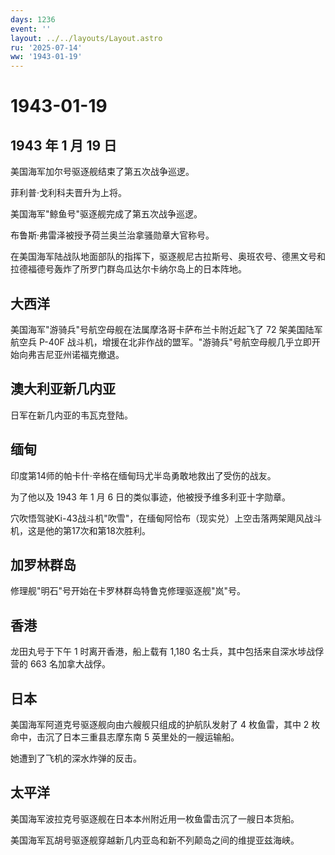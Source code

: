 ```yaml
---
days: 1236
event: ''
layout: ../../layouts/Layout.astro
ru: '2025-07-14'
ww: '1943-01-19'
---
```


# 1943-01-19

## 1943 年 1 月 19 日

美国海军加尔号驱逐舰结束了第五次战争巡逻。

菲利普·戈利科夫晋升为上将。

美国海军"鲸鱼号"驱逐舰完成了第五次战争巡逻。

布鲁斯·弗雷泽被授予荷兰奥兰治拿骚勋章大官称号。

在美国海军陆战队地面部队的指挥下，驱逐舰尼古拉斯号、奥班农号、德黑文号和拉德福德号轰炸了所罗门群岛瓜达尔卡纳尔岛上的日本阵地。

## 大西洋

美国海军"游骑兵"号航空母舰在法属摩洛哥卡萨布兰卡附近起飞了 72
架美国陆军航空兵 P-40F
战斗机，增援在北非作战的盟军。"游骑兵"号航空母舰几乎立即开始向弗吉尼亚州诺福克撤退。

## 澳大利亚新几内亚

日军在新几内亚的韦瓦克登陆。

## 缅甸

印度第14师的帕卡什·辛格在缅甸玛尤半岛勇敢地救出了受伤的战友。

为了他以及 1943 年 1 月 6 日的类似事迹，他被授予维多利亚十字勋章。

穴吹悟驾驶Ki-43战斗机"吹雪"，在缅甸阿恰布（现实兑）上空击落两架飓风战斗机，这是他的第17次和第18次胜利。

## 加罗林群岛

修理舰"明石"号开始在卡罗林群岛特鲁克修理驱逐舰"岚"号。

## 香港

龙田丸号于下午 1 时离开香港，船上载有 1,180
名士兵，其中包括来自深水埗战俘营的 663 名加拿大战俘。

## 日本

美国海军阿道克号驱逐舰向由六艘舰只组成的护航队发射了 4 枚鱼雷，其中 2
枚命中，击沉了日本三重县志摩东南 5 英里处的一艘运输船。

她遭到了飞机的深水炸弹的反击。

## 太平洋

美国海军波拉克号驱逐舰在日本本州附近用一枚鱼雷击沉了一艘日本货船。

美国海军瓦胡号驱逐舰穿越新几内亚岛和新不列颠岛之间的维提亚兹海峡。